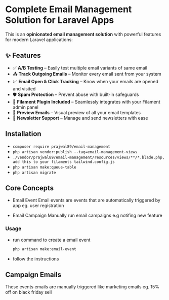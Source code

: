 # Complete Email Management Solution for Laravel Apps

This is an **opinionated email management solution** with powerful features for modern Laravel applications:

## ✨ Features

- ✅ **A/B Testing** – Easily test multiple email variants of same email
- 📤 **Track Outgoing Emails** – Monitor every email sent from your system  
- 📈 **Email Open & Click Tracking** – Know when your emails are opened and visited  
- 🛡️ **Spam Protection** – Prevent abuse with built-in safeguards  
- 🧩 **Filament Plugin Included** – Seamlessly integrates with your Filament admin panel  
- 👀 **Preview Emails** – Visual preview of all your email templates  
- 📰 **Newsletter Support** – Manage and send newsletters with ease

## Installation

- `composer require prajwal89/email-management`
- `php artisan vendor:publish --tag=email-management-views`
- `./vendor/prajwal89/email-management/resources/views/**/*.blade.php, add this to your filaments tailwind.config.js`
- `php artisan make:queue-table`
- `php artisan migrate`


## Core Concepts

- Email Event
   Email events are events that are automatically triggered by app eg. user registration

- Email Campaign
   Manually run email campaigns e.g notifing new feature

### Usage

- run command to create a email event
  
  ```bash
  php artisan make:email-event
  ```
  
- follow the instructions

## Campaign Emails

These events emails are manually triggered like marketing emails eg. 15% off on black friday sell
